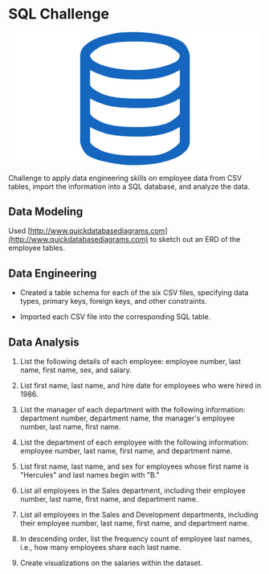 # SQL Challenge

![sql.png](sql.png)

Challenge to apply data engineering skills on employee data from CSV tables, import the information into a SQL database, and analyze the data. 

## Data Modeling

Used [http://www.quickdatabasediagrams.com](http://www.quickdatabasediagrams.com) to sketch out an ERD of the employee tables.

## Data Engineering

* Created a table schema for each of the six CSV files, specifying data types, primary keys, foreign keys, and other constraints.

* Imported each CSV file into the corresponding SQL table. 

## Data Analysis

1. List the following details of each employee: employee number, last name, first name, sex, and salary.

2. List first name, last name, and hire date for employees who were hired in 1986.

3. List the manager of each department with the following information: department number, department name, the manager's employee number, last name, first name.

4. List the department of each employee with the following information: employee number, last name, first name, and department name.

5. List first name, last name, and sex for employees whose first name is "Hercules" and last names begin with "B."

6. List all employees in the Sales department, including their employee number, last name, first name, and department name.

7. List all employees in the Sales and Development departments, including their employee number, last name, first name, and department name.

8. In descending order, list the frequency count of employee last names, i.e., how many employees share each last name.

9. Create visualizations on the salaries within the dataset. 